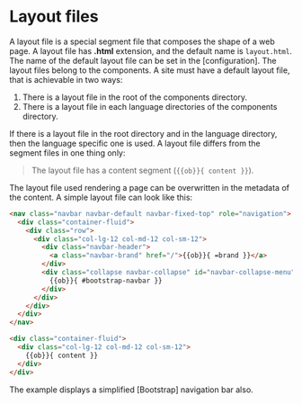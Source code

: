 <!-- ======================================================================
--- Search engine
title:          Layout files
keywords:       layout file
description:    Layout files in md-site-engine.
--- Menu system
order:          20
text:           Layout files
hidden:         false
umbel:          false
--- Page properties
id:             
document:       
layout:         layout-2-left
$-left:         #side-menu
searchable:     true
--- Side menu
side-menu-root:     /documentation
side-menu-header:   Documentation
side-menu-top:      Introduction
side-menu-depth:    2
======================================================================= -->

# Layout files

A layout file is a special segment file that composes the shape of a web page.
A layout file has __.html__ extension, and the default name is `layout.html`.
The name of the default layout file can be set in the [configuration]. The layout
files belong to the components. A site must have a default layout file, that is
achievable in two ways:

1. There is a layout file in the root of the components directory.
2. There is a layout file in each language directories of the components
   directory.

If there is a layout file in the root directory and in the language directory,
then the language specific one is used. A layout file differs from the segment
files in one thing only:

> The layout file has a content segment (`{{ob}}{ content }}`).

The layout file used rendering a page can be overwritten in the metadata of the
content. A simple layout file can look like this:

```html
<nav class="navbar navbar-default navbar-fixed-top" role="navigation">
  <div class="container-fluid">
    <div class="row">
      <div class="col-lg-12 col-md-12 col-sm-12">
        <div class="navbar-header">
          <a class="navbar-brand" href="/">{{ob}}{ =brand }}</a>
        </div>
        <div class="collapse navbar-collapse" id="navbar-collapse-menu">
          {{ob}}{ #bootstrap-navbar }}
        </div>
      </div>
    </div>
  </div>
</nav>

<div class="container-fluid">
  <div class="col-lg-12 col-md-12 col-sm-12">
    {{ob}}{ content }}
  </div>
</div>
```

The example displays a simplified [Bootstrap] navigation bar also.
